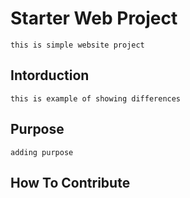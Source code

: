 # Starter Web Project
	this is simple website project

## Intorduction
	this is example of showing differences

## Purpose
	adding purpose
## How To Contribute
